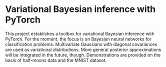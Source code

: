 # Variational Bayesian inference with PyTorch

This project establishes a toolbox for variational Bayesian inference with PyTorch.
For the moment, the focus is on Bayesian neural networks for classification problems.
Multivariate Gaussians with diagonal covariances are used as variational distributions.
More general posterior approximations will be integrated in the future, though.
Demonstrations are provided on the basis of half-moons data and the MNIST dataset.

